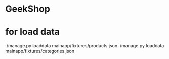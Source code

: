 # GeekShop

# for load data

./manage.py loaddata mainapp/fixtures/products.json
./manage.py loaddata mainapp/fixtures/categories.json